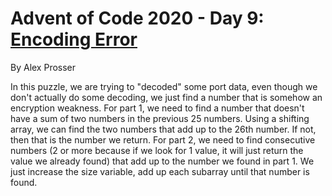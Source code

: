 # Advent of Code 2020 - Day 9: [Encoding Error](https://adventofcode.com/2020/day/9)
By Alex Prosser

In this puzzle, we are trying to "decoded" some port data, even though we don't actually do some decoding, we just find a number that is somehow an encryption weakness. For part 1, we need to find a number that doesn't have a sum of two numbers in the previous 25 numbers. Using a shifting array, we can find the two numbers that add up to the 26th number. If not, then that is the number we return. For part 2, we need to find consecutive numbers (2 or more because if we look for 1 value, it will just return the value we already found) that add up to the number we found in part 1. We just increase the size variable, add up each subarray until that number is found. 